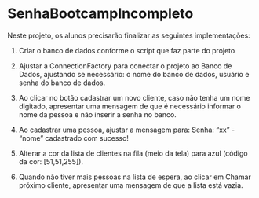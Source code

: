 # SenhaBootcampIncompleto

Neste projeto, os alunos precisarão finalizar as seguintes implementações:

1) Criar o banco de dados conforme o script que faz parte do projeto

2) Ajustar a ConnectionFactory para conectar o projeto ao Banco de Dados, ajustando se necessário: o nome do banco de dados, usuário e senha do banco de dados.

3) Ao clicar no botão cadastrar um novo cliente, caso não tenha um nome digitado, apresentar uma mensagem de que é necessário informar o nome da pessoa e não inserir a senha no banco.

4) Ao cadastrar uma pessoa, ajustar a mensagem para: Senha: “xx” - “nome” cadastrado com sucesso!

5) Alterar a cor da lista de clientes na fila (meio da tela) para azul (código da cor: [51,51,255]).

6) Quando não tiver mais pessoas na lista de espera, ao clicar em Chamar próximo cliente, apresentar uma mensagem de que a lista está vazia.
